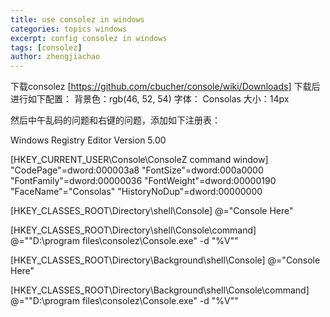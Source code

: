 ```yaml
---
title: use consolez in windows
categories: topics windows
excerpt: config consolez in windows
tags: [consolez]
author: zhengjiachao
---
```


下载consolez [https://github.com/cbucher/console/wiki/Downloads]
下载后进行如下配置：
背景色：rgb(46, 52, 54)
字体： Consolas
大小：14px

然后中午乱码的问题和右键的问题，添加如下注册表：

Windows Registry Editor Version 5.00
 
[HKEY_CURRENT_USER\Console\ConsoleZ command window]
"CodePage"=dword:000003a8
"FontSize"=dword:000a0000
"FontFamily"=dword:00000036
"FontWeight"=dword:00000190
"FaceName"="Consolas"
"HistoryNoDup"=dword:00000000

[HKEY_CLASSES_ROOT\Directory\shell\Console]
@="Console Here"

[HKEY_CLASSES_ROOT\Directory\shell\Console\command]
@="\"D:\\program files\\consolez\\Console.exe\" -d \"%V\""

[HKEY_CLASSES_ROOT\Directory\Background\shell\Console]
@="Console Here"

[HKEY_CLASSES_ROOT\Directory\Background\shell\Console\command]
@="\"D:\\program files\\consolez\\Console.exe\" -d \"%V\""